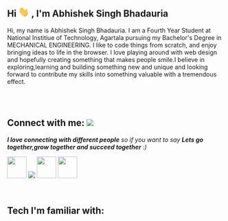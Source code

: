 <h2> Hi <img src="https://raw.githubusercontent.com/ABSphreak/ABSphreak/master/gifs/Hi.gif" width="25px"> , I'm Abhishek Singh Bhadauria</h2>


Hi, my name is Abhishek Singh Bhadauria. I am a Fourth Year Student at National Institiue of Technology, Agartala pursuing my Bachelor's Degree in MECHANICAL ENGINEERING. I like to code things from scratch, and enjoy bringing ideas to life in the browser. I love playing around with web design and hopefully creating something that makes people smile.I believe in exploring,learning and building something new and unique and looking forward to contribute my skills into something valuable with a tremendous effect.






## Connect with me: <img src="https://user-images.githubusercontent.com/53649201/99296951-8ef68900-286d-11eb-9bf3-fdb6cf13b585.gif" height="32px" style="padding-top: 50px;">
<em><b>I love connecting with different people</b> so if you want to say <b>Lets go together,grow together and succeed together</b> :)</em>

[<img src="https://img.icons8.com/clouds/2x/linkedin.png"  width="45" height="50"/>](https://www.linkedin.com/in/abhishek-singh-bhadauria-9297b9220/)
[<img src="https://img.icons8.com/bubbles/50/000000/instagram-new.png"/>](https://www.instagram.com/abhish1bhadauria/?hl=en)
[<img src="https://img.icons8.com/clouds/2x/gmail.png"  width="45" height="50"/>](mailto:abhish1albodi@gmail.com)
[<img src="https://img.icons8.com/clouds/2x/apple-phone.png"  width="45" height="50"/>](8058818154)

<br />


## Tech I'm familiar with:
